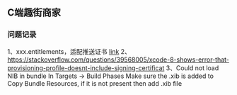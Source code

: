 ## C端趣街商家

### 问题记录
1、xxx.entitlements，适配推送证书
[link](http://www.jianshu.com/p/9d8ee1407692)
2、https://stackoverflow.com/questions/39568005/xcode-8-shows-error-that-provisioning-profile-doesnt-include-signing-certificat
3、Could not load NIB in bundle
In Targets -> Build Phases Make sure the .xib is added to Copy Bundle Resources, if it is not present then add .xib file